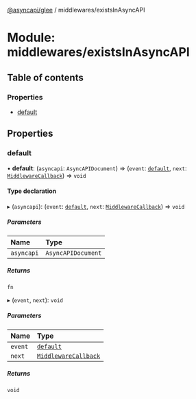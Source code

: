 [@asyncapi/glee](../README.md) / middlewares/existsInAsyncAPI

# Module: middlewares/existsInAsyncAPI

## Table of contents

### Properties

- [default](middlewares_existsInAsyncAPI.md#default)

## Properties

### default

• **default**: (`asyncapi`: `AsyncAPIDocument`) => (`event`: [`default`](../classes/lib_message.default.md), `next`: [`MiddlewareCallback`](middlewares.md#middlewarecallback)) => `void`

#### Type declaration

▸ (`asyncapi`): (`event`: [`default`](../classes/lib_message.default.md), `next`: [`MiddlewareCallback`](middlewares.md#middlewarecallback)) => `void`

##### Parameters

| Name       | Type               |
| :--------- | :----------------- |
| `asyncapi` | `AsyncAPIDocument` |

##### Returns

`fn`

▸ (`event`, `next`): `void`

##### Parameters

| Name    | Type                                                      |
| :------ | :-------------------------------------------------------- |
| `event` | [`default`](../classes/lib_message.default.md)            |
| `next`  | [`MiddlewareCallback`](middlewares.md#middlewarecallback) |

##### Returns

`void`
